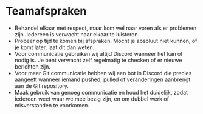 # Teamafspraken
- Behandel elkaar met respect, maar kom wel naar voren als er problemen zijn. Iedereen is verwacht naar elkaar te luisteren.
- Probeer op tijd te komen bij afspraken. Mocht je absoluut niet kunnen, of je komt later, laat dit dan weten.
- Voor communicatie gebruiken wij altijd Discord wanneer het kan of nodig is. Je bent verwacht zelf regelmatig te checken of er nieuwe berichten zijn.
- Voor meer Git communicatie hebben wij een bot in Discord die precies aangeeft wanneer iemand pushed, pulled of veranderingen aanbrengt aan de Git repository.
- Maak gebruik van genoeg communicatie en houd het duidelijk, zodat iedereen weet waar we mee bezig zijn, en om dubbel werk of misverstanden te voorkomen.